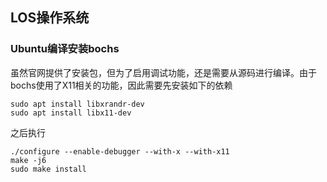 LOS操作系统
----------------



### Ubuntu编译安装bochs

虽然官网提供了安装包，但为了启用调试功能，还是需要从源码进行编译。由于bochs使用了X11相关的功能，因此需要先安装如下的依赖

```
sudo apt install libxrandr-dev
sudo apt install libx11-dev
```

之后执行

```
./configure --enable-debugger --with-x --with-x11
make -j6
sudo make install 
```


